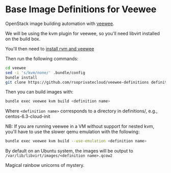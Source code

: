 # Base Image Definitions for Veewee

OpenStack image building automation with [veewee](https://github.com/jedi4ever/veewee).

We will be using the kvm plugin for veewee, so you'll need libvirt installed on the build box.

You'll then need to [install rvm and veewee](https://github.com/jedi4ever/veewee/blob/master/doc/installation.md#installing-veewee-with-rvm)

Then run the following commands:
```bash
cd veewee
sed -i 's/kvm/none/' .bundle/config
bundle install
git clone https://github.com/rsoprivatecloud/veewee-definitions definitions
```

Then you can build images with:
```bash
bundle exec veewee kvm build <definition name>
```

Where `<definition name>` corresponds to a directory in definitions/, e.g., centos-6.3-cloud-init

NB: If you are running veewee in a VM without support for nested kvm, you'll have to use the slower qemu emulation with the following:
```bash
bundle exec veewee kvm build --use-emulation <definition name>
```

By default on an Ubuntu system, the images will be output to `/var/lib/libvirt/images/<definition name>.qcow2`

Magical rainbow unicorns of mystery.
